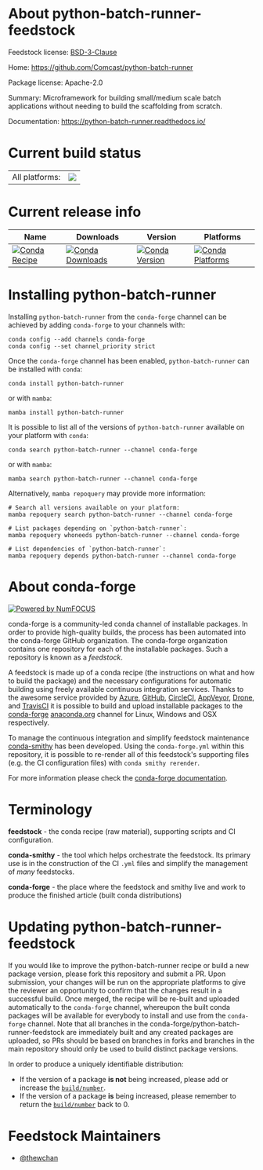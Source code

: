 About python-batch-runner-feedstock
===================================

Feedstock license: [BSD-3-Clause](https://github.com/conda-forge/python-batch-runner-feedstock/blob/main/LICENSE.txt)

Home: https://github.com/Comcast/python-batch-runner

Package license: Apache-2.0

Summary: Microframework for building small/medium scale batch applications without needing to build the scaffolding from scratch.

Documentation: https://python-batch-runner.readthedocs.io/

Current build status
====================


<table><tr><td>All platforms:</td>
    <td>
      <a href="https://dev.azure.com/conda-forge/feedstock-builds/_build/latest?definitionId=16524&branchName=main">
        <img src="https://dev.azure.com/conda-forge/feedstock-builds/_apis/build/status/python-batch-runner-feedstock?branchName=main">
      </a>
    </td>
  </tr>
</table>

Current release info
====================

| Name | Downloads | Version | Platforms |
| --- | --- | --- | --- |
| [![Conda Recipe](https://img.shields.io/badge/recipe-python--batch--runner-green.svg)](https://anaconda.org/conda-forge/python-batch-runner) | [![Conda Downloads](https://img.shields.io/conda/dn/conda-forge/python-batch-runner.svg)](https://anaconda.org/conda-forge/python-batch-runner) | [![Conda Version](https://img.shields.io/conda/vn/conda-forge/python-batch-runner.svg)](https://anaconda.org/conda-forge/python-batch-runner) | [![Conda Platforms](https://img.shields.io/conda/pn/conda-forge/python-batch-runner.svg)](https://anaconda.org/conda-forge/python-batch-runner) |

Installing python-batch-runner
==============================

Installing `python-batch-runner` from the `conda-forge` channel can be achieved by adding `conda-forge` to your channels with:

```
conda config --add channels conda-forge
conda config --set channel_priority strict
```

Once the `conda-forge` channel has been enabled, `python-batch-runner` can be installed with `conda`:

```
conda install python-batch-runner
```

or with `mamba`:

```
mamba install python-batch-runner
```

It is possible to list all of the versions of `python-batch-runner` available on your platform with `conda`:

```
conda search python-batch-runner --channel conda-forge
```

or with `mamba`:

```
mamba search python-batch-runner --channel conda-forge
```

Alternatively, `mamba repoquery` may provide more information:

```
# Search all versions available on your platform:
mamba repoquery search python-batch-runner --channel conda-forge

# List packages depending on `python-batch-runner`:
mamba repoquery whoneeds python-batch-runner --channel conda-forge

# List dependencies of `python-batch-runner`:
mamba repoquery depends python-batch-runner --channel conda-forge
```


About conda-forge
=================

[![Powered by
NumFOCUS](https://img.shields.io/badge/powered%20by-NumFOCUS-orange.svg?style=flat&colorA=E1523D&colorB=007D8A)](https://numfocus.org)

conda-forge is a community-led conda channel of installable packages.
In order to provide high-quality builds, the process has been automated into the
conda-forge GitHub organization. The conda-forge organization contains one repository
for each of the installable packages. Such a repository is known as a *feedstock*.

A feedstock is made up of a conda recipe (the instructions on what and how to build
the package) and the necessary configurations for automatic building using freely
available continuous integration services. Thanks to the awesome service provided by
[Azure](https://azure.microsoft.com/en-us/services/devops/), [GitHub](https://github.com/),
[CircleCI](https://circleci.com/), [AppVeyor](https://www.appveyor.com/),
[Drone](https://cloud.drone.io/welcome), and [TravisCI](https://travis-ci.com/)
it is possible to build and upload installable packages to the
[conda-forge](https://anaconda.org/conda-forge) [anaconda.org](https://anaconda.org/)
channel for Linux, Windows and OSX respectively.

To manage the continuous integration and simplify feedstock maintenance
[conda-smithy](https://github.com/conda-forge/conda-smithy) has been developed.
Using the ``conda-forge.yml`` within this repository, it is possible to re-render all of
this feedstock's supporting files (e.g. the CI configuration files) with ``conda smithy rerender``.

For more information please check the [conda-forge documentation](https://conda-forge.org/docs/).

Terminology
===========

**feedstock** - the conda recipe (raw material), supporting scripts and CI configuration.

**conda-smithy** - the tool which helps orchestrate the feedstock.
                   Its primary use is in the construction of the CI ``.yml`` files
                   and simplify the management of *many* feedstocks.

**conda-forge** - the place where the feedstock and smithy live and work to
                  produce the finished article (built conda distributions)


Updating python-batch-runner-feedstock
======================================

If you would like to improve the python-batch-runner recipe or build a new
package version, please fork this repository and submit a PR. Upon submission,
your changes will be run on the appropriate platforms to give the reviewer an
opportunity to confirm that the changes result in a successful build. Once
merged, the recipe will be re-built and uploaded automatically to the
`conda-forge` channel, whereupon the built conda packages will be available for
everybody to install and use from the `conda-forge` channel.
Note that all branches in the conda-forge/python-batch-runner-feedstock are
immediately built and any created packages are uploaded, so PRs should be based
on branches in forks and branches in the main repository should only be used to
build distinct package versions.

In order to produce a uniquely identifiable distribution:
 * If the version of a package **is not** being increased, please add or increase
   the [``build/number``](https://docs.conda.io/projects/conda-build/en/latest/resources/define-metadata.html#build-number-and-string).
 * If the version of a package **is** being increased, please remember to return
   the [``build/number``](https://docs.conda.io/projects/conda-build/en/latest/resources/define-metadata.html#build-number-and-string)
   back to 0.

Feedstock Maintainers
=====================

* [@thewchan](https://github.com/thewchan/)

